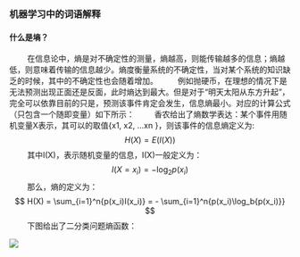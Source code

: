 ### 机器学习中的词语解释
#### 什么是墒？
&nbsp;　　在信息论中，熵是对不确定性的测量，熵越高，则能传输越多的信息；熵越低，则意味着传输的信息越少。熵度衡量系统的不确定性，当对某个系统的知识缺乏的时候，其中的不确定性也会随着增加。
&nbsp;　　例如抛硬币，在理想的情况下是无法预测出现正面还是反面，此时熵达到最大。但是对于“明天太阳从东方升起”，完全可以依靠目前的只是，预测该事件肯定会发生，信息熵最小。对应的计算公式（只包含一个随即变量）如下所示：
&nbsp;　　香农给出了熵数学表达：某个事件用随机变量X表示，其可以的取值{x1, x2, ...xn }，则该事件的信息熵定义为:
        $$    
    H(X) = E(I(X))
    $$
&nbsp;　　其中I(X)，表示随机变量的信息，I(X)一般定义为：
    $$
    I(X = x_i) = -\log_2{p(x_i)}
    $$
&nbsp;　　那么，熵的定义为：
    $$
    H(X) = \sum_{i=1}^n{p(x_i)I(x_i)} = - \sum_{i=1}^n{p(x_i)\log_b{p(x_i)}}
    $$
&nbsp;　　下图给出了二分类问题熵函数：

![](./img/Binary_entropy_plot.png)